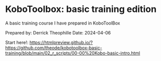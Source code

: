 # KoboToolbox: basic training edition
A basic training course I have prepared in KoboToolBox

Prepared by: Derrick Theophille
Date: 2024-04-06

Start here!: https://htmlpreview.github.io/?https://github.com/theode/kobotoolbox-basic-training/blob/main/02_r_scripts/00-00%20Kobo-basic-intro.html
